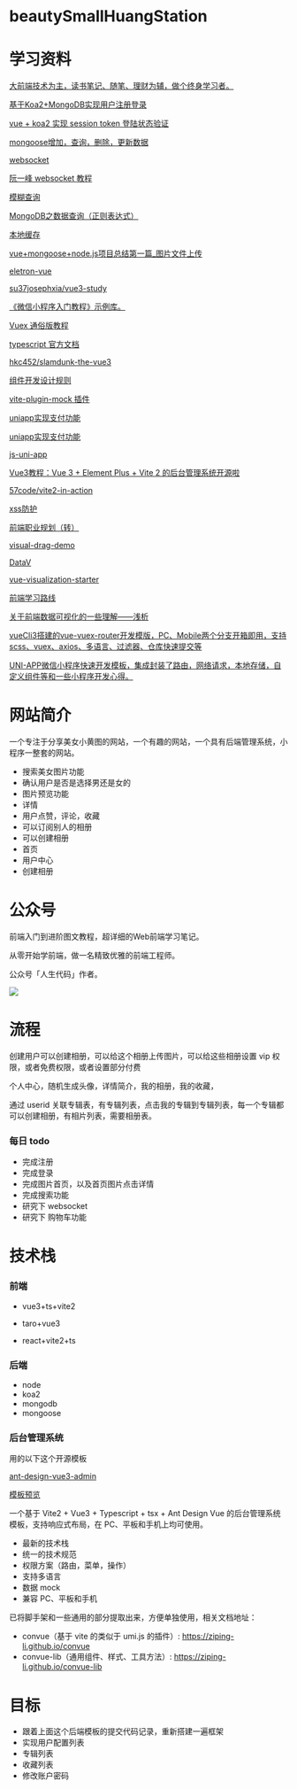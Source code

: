 # beautySmallHuangStation



# 学习资料

[大前端技术为主，读书笔记、随笔、理财为辅，做个终身学习者。](https://github.com/biaochenxuying/blog)

[基于Koa2+MongoDB实现用户注册登录](https://www.jianshu.com/p/f5dae33a1e1e)

[vue + koa2 实现 session token 登陆状态验证](https://segmentfault.com/a/1190000020231569)

[mongoose增加，查询，删除，更新数据](https://blog.csdn.net/weixin_42235173/article/details/90762674)

[websocket](https://developer.mozilla.org/zh-CN/docs/Web/API/WebSocket)

[阮一峰 websocket 教程](http://www.ruanyifeng.com/blog/2017/05/websocket.html)

[模糊查询](https://blog.csdn.net/weixin_40679158/article/details/100212953?utm_medium=distribute.pc_relevant.none-task-blog-2%7Edefault%7EBlogCommendFromMachineLearnPai2%7Edefault-3.control&dist_request_id=1331302.7649.16182772109501375&depth_1-utm_source=distribute.pc_relevant.none-task-blog-2%7Edefault%7EBlogCommendFromMachineLearnPai2%7Edefault-3.control)

[MongoDB之数据查询（正则表达式）](https://blog.csdn.net/cuishan5183/article/details/100403446?utm_medium=distribute.pc_relevant.none-task-blog-2%7Edefault%7EBlogCommendFromMachineLearnPai2%7Edefault-1.control&dist_request_id=1331302.7649.16182772109501375&depth_1-utm_source=distribute.pc_relevant.none-task-blog-2%7Edefault%7EBlogCommendFromMachineLearnPai2%7Edefault-1.control)

[本地缓存](https://github.com/2ue/local-storage-js)

[vue+mongoose+node.js项目总结第一篇_图片文件上传](https://www.cnblogs.com/xxm980617/p/11451767.html)

[eletron-vue](https://blog.csdn.net/chenqk_123/article/details/108595966)

[su37josephxia/vue3-study](https://github.com/su37josephxia/vue3-study)

[《微信小程序入门教程》示例库。](https://github.com/ruanyf/wechat-miniprogram-demos)

[Vuex 通俗版教程](https://yeaseonzhang.github.io/2017/03/16/Vuex-%E9%80%9A%E4%BF%97%E7%89%88/)

[typescript 官方文档](https://www.typescriptlang.org/docs/handbook/basic-types.html)

[hkc452/slamdunk-the-vue3](https://hkc452.github.io/slamdunk-the-vue3/)

[组件开发设计规则](https://lucifier129.github.io/ant-design/docs/spec/colors)

[vite-plugin-mock 插件](https://github.com/anncwb/vite-plugin-mock/blob/main/README.zh_CN.md)

[uniapp实现支付功能](https://blog.csdn.net/weixin_37787674/article/details/103012041)

[uniapp实现支付功能](https://www.kancloud.cn/xiaoyulive/uniapp/1848880)

[js-uni-app](https://shengchangwei.github.io/js-uni-app/)

[Vue3教程：Vue 3 + Element Plus + Vite 2 的后台管理系统开源啦](https://www.cnblogs.com/han-1034683568/p/14616032.html)

[57code/vite2-in-action](https://github.com/57code/vite2-in-action)

[xss防护](https://github.com/leizongmin/js-xss/blob/master/README.zh.md)

[前端职业规划（转）](https://www.jianshu.com/p/ffb5606d233d)

[visual-drag-demo](https://github.com/woai3c/visual-drag-demo)

[DataV](http://datav.jiaminghi.com/guide/borderBox.html#%E8%87%AA%E5%AE%9A%E4%B9%89%E9%A2%9C%E8%89%B2)

[vue-visualization-starter](https://github.com/YingHaoGao/vue-visualization-starter)

[前端学习路线](https://objtube.github.io/front-end-roadmap/#/)

[关于前端数据可视化的一些理解——浅析](https://github.com/Hibop/Hibop.github.io/issues/59)

[vueCli3搭建的vue-vuex-router开发模版，PC、Mobile两个分支开箱即用，支持scss、vuex、axios、多语言、过滤器、仓库快速提交等](https://github.com/wangyupo/vue-vuex-router)

[UNI-APP微信小程序快速开发模板，集成封装了路由，网络请求，本地存储，自定义组件等和一些小程序开发心得。](https://github.com/yinchengnuo/templateWxappUniapp)

# 网站简介

一个专注于分享美女小黄图的网站，一个有趣的网站，一个具有后端管理系统，小程序一整套的网站。

- 搜索美女图片功能 
- 确认用户是否是选择男还是女的 
- 图片预览功能 
- 详情 
- 用户点赞，评论，收藏 
- 可以订阅别人的相册 
- 可以创建相册 
- 首页
- 用户中心
- 创建相册

# 公众号

前端入门到进阶图文教程，超详细的Web前端学习笔记。

从零开始学前端，做一名精致优雅的前端工程师。

公众号「人生代码」作者。

![](https://camo.githubusercontent.com/215ea29737f97baab415cea7681726abb0508bad8b3f228e9fd18d0bf8e29405/68747470733a2f2f706963332e7a68696d672e636f6d2f76322d61333737366636646162646638326232386533366138656333386232636533335f622e6a7067)

# 流程

创建用户可以创建相册，可以给这个相册上传图片，可以给这些相册设置 vip 权限，或者免费权限，或者设置部分付费

个人中心，随机生成头像，详情简介，我的相册，我的收藏，

通过 userid 关联专辑表，有专辑列表，点击我的专辑到专辑列表，每一个专辑都可以创建相册，有相片列表，需要相册表。



### 每日 todo

- 完成注册
- 完成登录
- 完成图片首页，以及首页图片点击详情
- 完成搜索功能
- 研究下 websocket
- 研究下 购物车功能


# 技术栈

### 前端

- vue3+ts+vite2

- taro+vue3

- react+vite2+ts

### 后端

- node
- koa2
- mongodb
- mongoose

### 后台管理系统

用的以下这个开源模板

[ant-design-vue3-admin](https://github.com/ziping-li/ant-design-vue3-admin)

[模板预览](https://ziping-li.github.io/ant-design-vue3-admin/#/dashboard/overview)


一个基于 Vite2 + Vue3 + Typescript + tsx + Ant Design Vue 的后台管理系统模板，支持响应式布局，在 PC、平板和手机上均可使用。

- 最新的技术栈
- 统一的技术规范
- 权限方案（路由，菜单，操作）
- 支持多语言
- 数据 mock
- 兼容 PC、平板和手机

已将脚手架和一些通用的部分提取出来，方便单独使用，相关文档地址：

- convue（基于 vite 的类似于 umi.js 的插件）: https://ziping-li.github.io/convue
- convue-lib（通用组件、样式、工具方法）: https://ziping-li.github.io/convue-lib

# 目标

- 跟着上面这个后端模板的提交代码记录，重新搭建一遍框架
- 实现用户配置列表
- 专辑列表
- 收藏列表
- 修改账户密码
